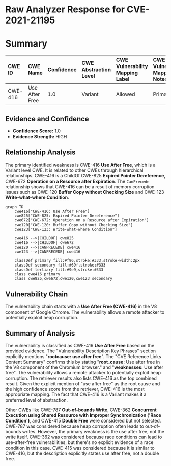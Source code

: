 # Raw Analyzer Response for CVE-2021-21195

# Summary
| CWE ID  | CWE Name                    | Confidence | CWE Abstraction Level | CWE Vulnerability Mapping Label | CWE-Vulnerability Mapping Notes |
| :-------- | :-------------------------- | :--------- | :-------------------- | :------------------------------ | :------------------------------ |
| CWE-416 | Use After Free            | 1.0        | Variant               | Allowed                       | Primary CWE                     |

## Evidence and Confidence

*   **Confidence Score:** 1.0
*   **Evidence Strength:** HIGH

## Relationship Analysis
The primary identified weakness is CWE-416 **Use After Free**, which is a Variant level CWE. It is related to other CWEs through hierarchical relationships. CWE-416 is a ChildOf CWE-825 **Expired Pointer Dereference**, CWE-672 **Operation on a Resource after Expiration**. The `CanPrecede` relationship shows that CWE-416 can be a result of memory corruption issues such as CWE-120 **Buffer Copy without Checking Size** and CWE-123 **Write-what-where Condition**.

```mermaid
graph TD
    cwe416["CWE-416: Use After Free"]
    cwe825["CWE-825: Expired Pointer Dereference"]
    cwe672["CWE-672: Operation on a Resource after Expiration"]
    cwe120["CWE-120: Buffer Copy without Checking Size"]
    cwe123["CWE-123: Write-what-where Condition"]

    cwe416 -->|CHILDOF| cwe825
    cwe416 -->|CHILDOF| cwe672
    cwe120 -->|CANPRECEDE| cwe416
    cwe123 -->|CANPRECEDE| cwe416

    classDef primary fill:#f96,stroke:#333,stroke-width:2px
    classDef secondary fill:#69f,stroke:#333
    classDef tertiary fill:#9e9,stroke:#333
    class cwe416 primary
    class cwe825,cwe672,cwe120,cwe123 secondary
```

## Vulnerability Chain
The vulnerability chain starts with a **Use After Free (CWE-416)** in the V8 component of Google Chrome. The vulnerability allows a remote attacker to potentially exploit heap corruption.

## Summary of Analysis
The vulnerability is classified as CWE-416 **Use After Free** based on the provided evidence. The "Vulnerability Description Key Phrases" section explicitly mentions "**rootcause:** **use after free**". The "CVE Reference Links Content Summary" confirms this by stating "**root_cause:** Use after free in the V8 component of the Chromium browser." and "**weaknesses:** Use after free". The vulnerability allows a remote attacker to potentially exploit heap corruption. The retriever results also lists CWE-416 as the top combined result. Given the explicit mention of "use after free" as the root cause and the high confidence score from the retriever, CWE-416 is the most appropriate mapping. The fact that CWE-416 is a Variant makes it a preferred level of abstraction.

Other CWEs like CWE-787 **Out-of-bounds Write**, CWE-362 **Concurrent Execution using Shared Resource with Improper Synchronization ('Race Condition')**, and CWE-415 **Double Free** were considered but not selected. CWE-787 was considered because heap corruption often leads to out-of-bounds writes. However, the primary weakness is the use after free, not the write itself. CWE-362 was considered because race conditions can lead to use-after-free vulnerabilities, but there's no explicit evidence of a race condition in this case. CWE-415 was considered because it is similar to CWE-416, but the description explicitly states use after free, not a double free.
